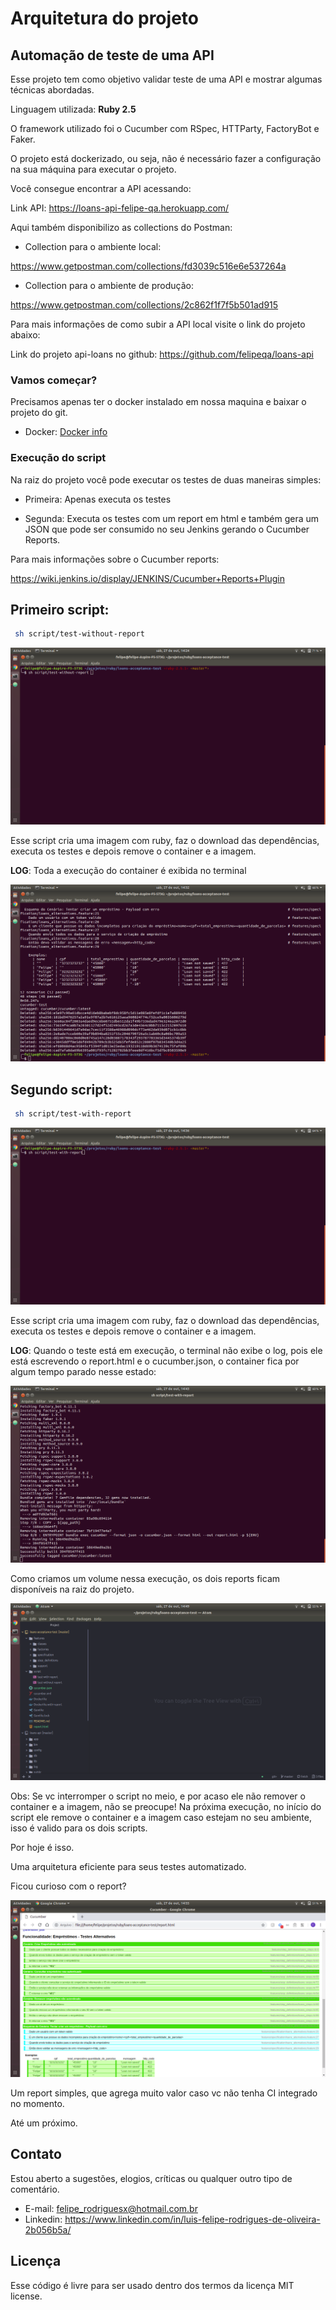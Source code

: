 <h1>Arquitetura do projeto</h1>

Automação de teste de uma API
-------------------------

Esse projeto tem como objetivo validar teste de uma API e mostrar algumas técnicas abordadas.

Linguagem utilizada: **Ruby 2.5**

O framework utilizado foi o Cucumber com RSpec, HTTParty, FactoryBot e Faker.

O projeto está dockerizado, ou seja, não é necessário fazer a configuração na sua máquina para executar o projeto.

Você consegue encontrar a API acessando:

Link API: https://loans-api-felipe-qa.herokuapp.com/

Aqui também disponibilizo as collections do Postman:

* Collection para o ambiente local:

https://www.getpostman.com/collections/fd3039c516e6e537264a


* Collection para o ambiente de produção:

https://www.getpostman.com/collections/2c862f1f7f5b501ad915

Para mais informações de como subir a API local visite o link do projeto abaixo:

Link do projeto api-loans no github:
https://github.com/felipeqa/loans-api

<h3> Vamos começar? </h3>

Precisamos apenas ter o docker instalado em nossa maquina e baixar o projeto do git.

* Docker: [Docker info](https://www.docker.com/)

<h3>Execução do script</h3>

Na raiz do projeto você pode executar os testes de duas maneiras simples:

* Primeira: Apenas executa os testes

* Segunda: Executa os testes com um report em html e também gera um JSON que pode ser consumido no seu Jenkins gerando o Cucumber Reports.

Para mais informações sobre o Cucumber reports:

https://wiki.jenkins.io/display/JENKINS/Cucumber+Reports+Plugin

Primeiro script:
---------------

```bash
 sh script/test-without-report
```

![Passo 1](readme_images/Picture1.png?raw=true)

Esse script cria uma imagem com ruby, faz o download das dependências, executa os testes e depois remove o container e a imagem.

**LOG**: Toda a execução do container é exibida no terminal

![Passo 2](readme_images/Picture2.png?raw=true)

Segundo script:
--------

```bash
 sh script/test-with-report
```

![Passo 3](readme_images/Picture3.png?raw=true)

Esse script cria uma imagem com ruby, faz o download das dependências, executa os testes e depois remove o container e a imagem.

**LOG**: Quando o teste está em execução, o terminal não exibe o log, pois ele está escrevendo o report.html e o cucumber.json, o container fica por algum tempo parado nesse estado:

![Passo 4](readme_images/Picture4.png?raw=true)

Como criamos um volume nessa execução, os dois reports ficam disponíveis na raiz do projeto.

![Passo 5](readme_images/Picture5.png?raw=true)


Obs: Se vc interromper o script no meio, e por acaso ele não remover o container e a imagem, não se preocupe! Na próxima execução, no início do script ele remove o container e a imagem caso estejam no seu ambiente, isso é valido para os dois scripts.

Por hoje é isso.

Uma arquitetura eficiente para seus testes automatizado.

Ficou curioso com o report?

![Passo 6](readme_images/Picture6.png?raw=true)

Um report simples, que agrega muito valor caso vc não tenha CI integrado no momento.

Até um próximo.

Contato
-------
Estou aberto a sugestões, elogios, críticas ou qualquer outro tipo de comentário.

*	E-mail: felipe_rodriguesx@hotmail.com.br
*	Linkedin: <https://www.linkedin.com/in/luis-felipe-rodrigues-de-oliveira-2b056b5a/>

Licença
-------
Esse código é livre para ser usado dentro dos termos da licença MIT license.
